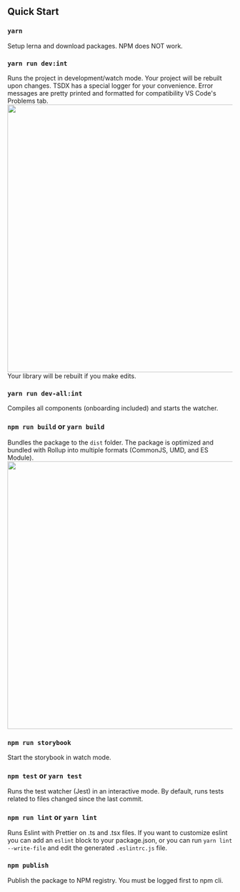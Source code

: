 ## Quick Start

### `yarn`

Setup lerna and download packages. NPM does NOT work.

### `yarn run dev:int`

Runs the project in development/watch mode. Your project will be rebuilt upon changes. TSDX has a special logger for your convenience. Error messages are pretty printed and formatted for compatibility VS Code's Problems tab.
<img src="https://user-images.githubusercontent.com/4060187/52168303-574d3a00-26f6-11e9-9f3b-71dbec9ebfcb.gif" width="600" />
Your library will be rebuilt if you make edits.

### `yarn run dev-all:int`

Compiles all components (onboarding included) and starts the watcher. 

### `npm run build` or `yarn build`

Bundles the package to the `dist` folder.
The package is optimized and bundled with Rollup into multiple formats (CommonJS, UMD, and ES Module).
<img src="https://user-images.githubusercontent.com/4060187/52168322-a98e5b00-26f6-11e9-8cf6-222d716b75ef.gif" width="600" />

### `npm run storybook`

Start the storybook in watch mode.

### `npm test` or `yarn test`

Runs the test watcher (Jest) in an interactive mode.
By default, runs tests related to files changed since the last commit.

### `npm run lint` or `yarn lint`

Runs Eslint with Prettier on .ts and .tsx files.
If you want to customize eslint you can add an `eslint` block to your package.json, or you can run `yarn lint --write-file` and edit the generated `.eslintrc.js` file.

### `npm publish`

Publish the package to NPM registry. You must be logged first to npm cli.
